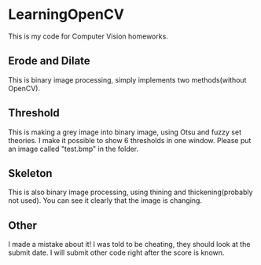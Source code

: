 # LearningOpenCV
This is my code for Computer Vision homeworks.

## Erode and Dilate
This is binary image processing, simply implements two methods(without OpenCV).

## Threshold
This is making a grey image into binary image, using Otsu and fuzzy set theories.
I make it possible to show 6 thresholds in one window.
Please put an image called "test.bmp" in the folder.

## Skeleton
This is also binary image processing, using thining and thickening(probably not used).
You can see it clearly that the image is changing.

## Other
I made a mistake about it! I was told to be cheating, they should look at the submit date.
I will submit other code right after the score is known.
